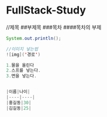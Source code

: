 # FullStack-Study
//제목
##부제목
###목차
####목차의 부제

```java
System.out.println();

//이미지 넣는법
![img]('경로')

1.물을 올린다
2.스프를 넣는다.
3.면을 넣는다.


|이름|나이|
|----|----|
|홍길동|30|
|김길동|25|

